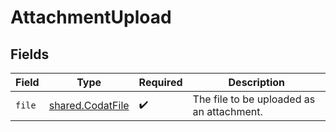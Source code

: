 # AttachmentUpload


## Fields

| Field                                                | Type                                                 | Required                                             | Description                                          |
| ---------------------------------------------------- | ---------------------------------------------------- | ---------------------------------------------------- | ---------------------------------------------------- |
| `file`                                               | [shared.CodatFile](../../models/shared/codatfile.md) | :heavy_check_mark:                                   | The file to be uploaded as an attachment.            |